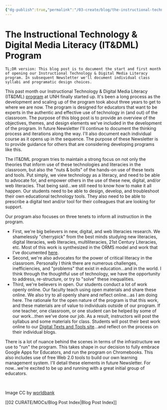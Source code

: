 ```yaml
---
{"dg-publish":true,"permalink":"/03-create/blog/the-instructional-technology-and-digital-media-literacy-it-and-dml-program/","title":"The Instructional Technology & Digital Media Literacy (IT&DML) Program","tags":["chromebooks","itdml"]}
---
```


# The Instructional Technology & Digital Media Literacy (IT&DML) Program

```
TL;DR version: This blog post is to document the start and first month of opening our Instructional Technology & Digital Media Literacy program. In subsequent Newsletter we'll document individual class syllabi and programatic design choices.
```

This past month our Instructional Technology & Digital Media Literacy (IT&DML) [program](http://www.newhaven.edu/286693/) at UNH finally started up. It's been a long process as the development and scaling up of the program took about three years to get to where we are now. The program is designed for educators that want to be experts in the authentic and effective use of technology in (and out) of the classroom. The purpose of this blog post is to provide an overview of the objectives, themes, and design elements we've included in the development of the program. In future Newsletter I'll continue to document the thinking process and iterations along the way. I'll also document each individual course as it opens up in the sequence. The purpose of these Newsletter is to provide guidance for others that are considering developing programs like this.

The IT&DML program tries to maintain a strong focus on not only the theories that inform use of these technologies and literacies in the classroom, but also the "nuts & bolts" of the hands-on use of these texts and tools. Put simply, we view technology as a literacy, and need to be able to advocate for, and empower others in the use of these new, digital, and/or web literacies. That being said...we still need to know how to make it all happen. Our students need to be able to design, develop, and troubleshoot their own educational technology tools. They also need to be able to prescribe a digital text and/or tool for their colleagues that are looking for support.

Our program also focuses on three tenets to inform all instruction in the program.

- First, we're big believers in new, digital, and web literacies research. We shamelessly "cherrypick" from the best minds studying new literacies, digital literacies, web literacies, multiliteracies, 21st Century Literacies, etc. Most of this work is synthesized in the ORMS model and work that I've documented [here](http://wiobyrne.com/?s=ORMS).
- Second, we're also advocates for the power of critical literacy in the classroom. Personally I think there are numerous challenges, inefficiencies, and "problems" that exist in education...and in the world. I think through the thoughtful use of technology, we have the opportunity to address, re-structure, or try to "solve" these inequalities.
- Third, we're believers in open. Our students conduct a lot of work openly online. Our faculty teach using open materials and share these online. We also try to all openly share and reflect online...as I am doing here. The rationale for the open nature of the program is that this work, and these materials are of value to individuals outside of our program. If one teacher, one classroom, or one student can be helped by some of our work...then we've done our job. As a result, instructors will post the syllabus and some materials for class. Students will post their best work online to our [Digital Texts and Tools site](https://sites.google.com/site/textsandtools/)...and reflect on the process on their individual blogs.

There is a lot of nuance behind the scenes in terms of the infrastructure we use to "run" the program. This takes shape in our decision to fully embrace Google Apps for Educators, and run the program on Chromebooks. This also includes use of free Web 2.0 tools to build our own learning management system. I'll detail these elements in future Newsletter. For now...we're excited to be up and running with a great initial group of educators.

 

Image CC by [worldbank](http://www.flickr.com/photos/worldbank/1128192883/)

[[02 CURATE/MOCs/Blog Post Index\|Blog Post Index]]